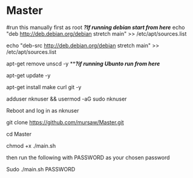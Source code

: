 # Master

#run this manually first as root
*****?If running debian start from here*****
echo "deb  http://deb.debian.org/debian  stretch main" >>  /etc/apt/sources.list

echo "deb-src  http://deb.debian.org/debian  stretch main" >>  /etc/apt/sources.list

apt-get remove unscd -y
*******?if running Ubunto run from here*****

apt-get update -y

apt-get install make curl git -y

adduser nknuser && usermod -aG sudo nknuser

Reboot and log in as nknuser

git clone https://github.com/mursaw/Master.git

cd Master

chmod +x ./main.sh

then run the following with PASSWORD as your chosen password

Sudo ./main.sh PASSWORD
